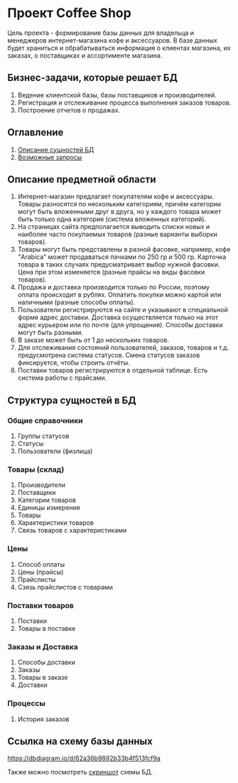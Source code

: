 # Проект Coffee Shop

Цель проекта - формирование базы данных для владельца и менеджеров интернет-магазина кофе и аксессуаров. В базе данных будет храниться и обрабатываться информация о клиентах магазина, их заказах, о поставщиках и ассортименте магазина.

## Бизнес-задачи, которые решает БД

1. Ведение клиентской базы, базы поставщиков и производителей.
1. Регистрация и отслеживание процесса выполнения заказов товаров.
1. Построение отчетов о продажах.

## Оглавление

1. [Описание сущностей БД](/entities.md)
1. [Возможные запросы](/queries.md)

## Описание предметной области

1. Интернет-магазин предлагает покупателям кофе и аксессуары. Товары разносятся по нескольким категориям, причём категории могут быть вложенными друг в друга, но у каждого товара может быть только одна категория (система вложенных категорий).
1. На страницах сайта предполагается выводить списки новых и наиболее часто покупаемых товаров (разные варианты выборки товаров).
1. Товары могут быть представлены в разной фасовке, например, кофе "Arabica" может продаваться пачками по 250 гр и 500 гр. Карточка товара в таких случаях предусматривает выбор нужной фасовки. Цена при этом изменяется (разные прайсы на виды фасовки товаров).
1. Продажа и доставка производится только по России, поэтому оплата происходит в рублях. Оплатить покупки можно картой или наличными (разные способы оплаты).
1. Пользователи регистрируются на сайте и указывают в специальной форме адрес доставки. Доставка осуществляется только на этот адрес курьером или по почте (для упрощения). Способы доставки могут быть разными.
1. В заказе может быть от 1 до нескольких товаров.
1. Для отслеживания состояний пользователей, заказов, товаров и т.д. предусмотрена система статусов. Смена статусов заказов фиксируется, чтобы строить отчёты.
1. Поставки товаров регистрируются в отдельной таблице. Есть система работы с прайсами.

## Структура сущностей в БД

### Общие справочники

1. Группы статусов
1. Статусы
1. Пользователи (физлица)

### Товары (склад)

1. Производители
1. Поставщики
1. Категории товаров
1. Единицы измерения
1. Товары
1. Характеристики товаров
1. Связь товаров с характеристиками

### Цены

1. Способ оплаты
1. Цены (прайсы)
1. Прайслисты
1. Сзязь прайслистов с товарами

### Поставки товаров

1. Поставки
1. Товары в поставке

### Заказы и Доставка

1. Способы доставки
1. Заказы
1. Товары в заказе
1. Доставки

### Процессы

1. История заказов

## Ссылка на схему базы данных

https://dbdiagram.io/d/62a36b9892b33b4f513fcf9a

Также можно посмотреть [скриншот](/images/scheme_11-06-2022.png) схемы БД.
